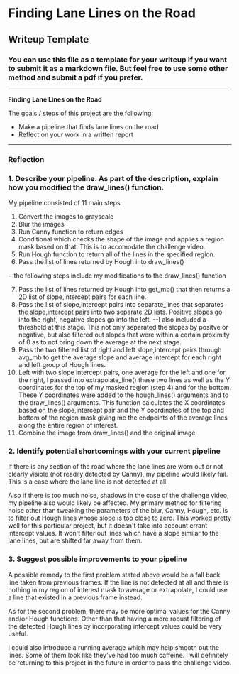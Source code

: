 # **Finding Lane Lines on the Road** 

## Writeup Template

### You can use this file as a template for your writeup if you want to submit it as a markdown file. But feel free to use some other method and submit a pdf if you prefer.

---

**Finding Lane Lines on the Road**

The goals / steps of this project are the following:
* Make a pipeline that finds lane lines on the road
* Reflect on your work in a written report


[//]: # (Image References)

[image1]: ./examples/grayscale.jpg "Grayscale"

---

### Reflection

### 1. Describe your pipeline. As part of the description, explain how you modified the draw_lines() function.

My pipeline consisted of 11 main steps:
1. Convert the images to grayscale
2. Blur the images
3. Run Canny function to return edges
4. Conditional which checks the shape of the image and applies a region mask based on that. This is to accomodate the challenge video.
5. Run Hough function to return all of the lines in the specified region.
6. Pass the list of lines returned by Hough into draw_lines()

--the following steps include my modifications to the draw_lines() function

7. Pass the list of lines returned by Hough into get_mb() that then returns a 2D list of slope,intercept pairs for each line.
8. Pass the list of slope,intercept pairs into separate_lines that separates the slope,intercept pairs into two separate 2D lists. Positive slopes go into the right, negative slopes go into the left.
--I also included a threshold at this stage. This not only separated the slopes by positve or negative, but also filtered out slopes that were within a certain proximity of 0 as to not bring down the average at the next stage.
9. Pass the two filtered list of right and left slope,intercept pairs through avg_mb to get the average slope and average intercept for each right and left group of Hough lines.
10. Left with two slope intercept pairs, one average for the left and one for the right, I passed into extrapolate_line() these two lines as well as the Y coordinates for the top of my masked region (step 4) and for the bottom. These Y coordinates were added to the hough_lines() arguments and to the draw_lines() arguments. This function calculates the X coordinates based on the slope,intercept pair and the Y coordinates of the top and bottom of the region mask giving me the endpoints of the average lines along the entire region of interest.
11. Combine the image from draw_lines() and the original image.


### 2. Identify potential shortcomings with your current pipeline

If there is any section of the road where the lane lines are worn out or not clearly visible (not readily detected by Canny), my pipeline would likely fail. This is a case where the lane line is not detected at all. 

Also if there is too much noise, shadows in the case of the challenge video, my pipeline also would likely be affected. My primary method for filtering noise other than tweaking the parameters of the blur, Canny, Hough, etc. is to filter out Hough lines whose slope is too close to zero. This worked pretty well for this particular project, but it doesn't take into account errant intercept values. It won't filter out lines which have a slope similar to the lane lines, but are shifted far away from them.



### 3. Suggest possible improvements to your pipeline

A possible remedy to the first problem stated above would be a fall back line taken from previous frames. If the line is not detected at all and there is nothing in my region of interest mask to average or extrapolate, I could use a line that existed in a previous frame instead.

As for the second problem, there may be more optimal values for the Canny and/or Hough functions. Other than that having a more robust filtering of the detected Hough lines by incorporating intercept values could be very useful.

I could also introduce a running average which may help smooth out the lines. Some of them look like they've had too much caffeine. I will definitely be returning to this project in the future in order to pass the challenge video.

